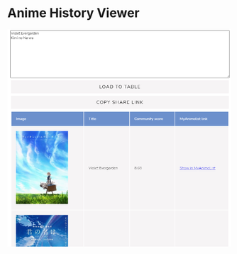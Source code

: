 # Anime History Viewer
<img src="https://github.com/SegoCode/Anime-History-Viewer/blob/main/media/demo.png">
